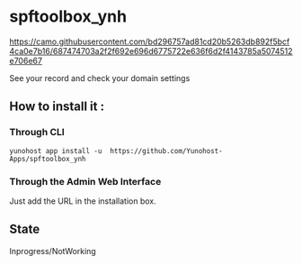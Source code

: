 # spftoolbox_ynh

https://camo.githubusercontent.com/bd296757ad81cd20b5263db892f5bcf4ca0e7b16/687474703a2f2f692e696d6775722e636f6d2f4143785a5074512e706e67

See your record and check your domain settings

## How to install it : 

### Through CLI
`yunohost app install -u  https://github.com/Yunohost-Apps/spftoolbox_ynh`

### Through the Admin Web Interface
Just add the URL in the installation box.

## State

Inprogress/NotWorking
